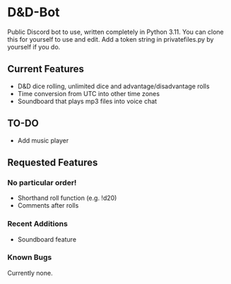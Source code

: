 # D&D-Bot
Public Discord bot to use, written completely in Python 3.11. 
You can clone this for yourself to use and edit. Add a token string in privatefiles.py by yourself if you do.

## Current Features
- D&D dice rolling, unlimited dice and advantage/disadvantage rolls  
- Time conversion from UTC into other time zones  
- Soundboard that plays mp3 files into voice chat

## TO-DO 
- Add music player

## Requested Features 
### No particular order!
- Shorthand roll function (e.g. !d20)  
- Comments after rolls  

### Recent Additions
- Soundboard feature

### Known Bugs
Currently none.